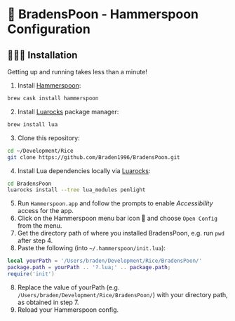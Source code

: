 # 🧙‍ BradensPoon - Hammerspoon Configuration

## 👨🏼‍💻 Installation
Getting up and running takes less than a minute!

1. Install [Hammerspoon](http://www.hammerspoon.org/):
```sh
brew cask install hammerspoon
```
2. Install [Luarocks](https://luarocks.org/) package manager:
```sh
brew install lua
```
3. Clone this repository:
```sh
cd ~/Development/Rice
git clone https://github.com/Braden1996/BradensPoon.git
```
4. Install Lua dependencies locally via [Luarocks](https://luarocks.org/):
```sh
cd BradensPoon
luarocks install --tree lua_modules penlight
```
5. Run `Hammerspoon.app` and follow the prompts to enable _Accessibility_ access for the app.
6. Click on the Hammerspoon menu bar icon 🔨 and choose `Open Config` from the menu.
7. Get the directory path of where you installed BradensPoon, e.g. run `pwd` after step 4.
8. Paste the following (into `~/.hammerspoon/init.lua`):
```lua
local yourPath = '/Users/braden/Development/Rice/BradensPoon/'
package.path = yourPath .. '?.lua;' .. package.path;
require('init')
```
8. Replace the value of yourPath (e.g. `/Users/braden/Development/Rice/BradensPoon/`) with your directory path, as obtained in step 7.
9. Reload your Hammerspoon config.
